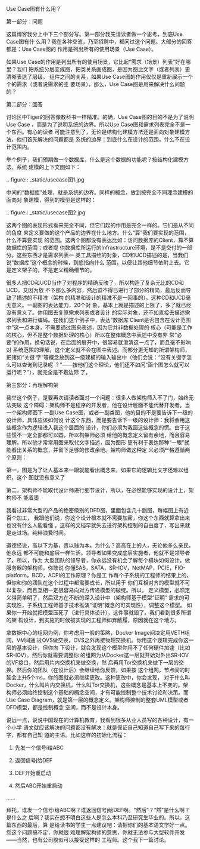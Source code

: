     
Use Case图有什么用？

第一部分：问题

这篇博客我分上中下三个部分写。第一部分我先请读者做一个思考，到底Use Case图有什
么用？我在各种交流，乃至招聘中，都问过这个问题。大部分的回答都是：Use Case图的
作用是列出所有的使用场景（Use Case）。

如果Use Case的作用是列出所有的使用场景，它比起“需求（场景）列表”好在哪里？我们
把系统分层变成图，把类关系画成图，是因为图比文字（或者列表）更清晰表达了层级，
组件之间的关系，如果Use Case图的作用仅仅是重新展示一个个的需求（或者说需求的主
要场景），那么，Use Case图是用来解决什么问题的？
  
第二部分：回答

讨论区中Tiger的回答像教科书一样精准。的确，Use Case图的目的不是为了说明Use Case
，而是为了说明系统的边界。所以Use Case图和需求列表完全不是一个东西。有心的读者
可能注意到了，无论是结构化建模方法还是面向对象建模方法，他们首先解决的问题都是
系统的边界：到底什么在设计的范围，什么不在设计范围内。

举个例子，我们预期做一个数据库，什么是这个数据的功能呢？按结构化建模方法，系统
建模的上下文图如下：

  .. figure:: _static/usecase图1.jpg

中间的“数据库”处理，就是系统的边界。同样的概念，放到按完全不同理念建模的面向对
象建模，得到的模型是这样的：

  .. figure:: _static/usecase图2.jpg

这两个图的表现形式看来完全不同，但它们起的作用是完全一样的。它们是从不同的角度
来定义要做的这个产品的边界在什么地方。什么“算”我们要实现的范围，什么不算要实现
的范围。这两个图都没有表达比如：访问数据库的Client，算不算数据库的范围；或者提
供数据库所运行的Infrastructure环境，是不是交付的一部分。这些东西才是需求列表一
类工具描绘的对象，CD和UCD描述的是，当我们说“数据库”这个概念的时候，到底指向什么
范围，以便让其他细节依附上去。它是定义架子的，不是定义精确细节的。

很多人把CD和UCD当作了对程序的精确反映了，所以构造了复杂无比的CD和UCD，又因为放
不下那么多内容，然后迫不得已进行了部分的精简，最后反而导致了描述的不精准（架构
的精准和设计的精准不是一回事的）。这种CD和UCD毫无意义。一副图的表达能力，20个对
象，基本上就是描述的上限了，多了就已经没有意义了。你用图去复原需求列表或者设计
的实际对象，还不如直接去描述需求列表和进行编码。在我们这个例子中，表达“数据库
Client是否包含在设计范围中”这一点本身，不需要通过图来表述，因为它并非数据处理的
核心（可能是工作的核心，但不是整个数据处理的核心）所以在整体概念中表述中没有非
常“必要”的作用，换句话说，在后面的展开中，很容易就澄清这一点了，而且毫不影响对
系统范围的理解，这个定义就不会在图中表述。而部分更无知的所谓架构师，把诸如“关键
字”等概念放到这一级建模的输入输出中（他们会说：“没有关键字怎么可以查询到记录呢
？”——按他们这个理论，他们还不如问“画个图怎么就可以运行呢？”），就完全是不着边际
了。
  
第三部分：再理解构架

我举这个例子，是要再次请读者面对一个问题：很多人做架构师入不了门，始终无法突破
这个障碍：架构师不是程序的开发者，他在设计层面不能代替开发者。当一个架构师画下
一副Use Case图，或者一副类图，他的目的不是要告诉下一级的设计师，具体应该如何设
计这个东西，而是要告诉下一级的设计师：我将会用这些概念作为逻辑进入我这个层面的
设计，你们必须为我圆这些概念的慌。由于这些慌不一定全部都可以圆，所以构架师必须
给他的概念定义留有余地，而且容易理解。所以他才常常用图来取代文字描述，因为图形
更有利于表达那种“一眼”就能看出关系的概念，并留下足够的修改余地。架构师做这种定
义必须严格遵循两个原则：

第一，图是为了让人基本来一眼就能看出概念来，如果它的逻辑比文字还难以组织，这个
图就没有意义了

第二，架构师不能取代设计师进行细节设计，所以，在必然能够实现的设计上，架构师不
能着墨

我看过非常大型的产品的绝密级别的DFD图，里面包含几十副图，每幅图上有近百个加工，
我跟他们说，你这个设计根本就不需要加密，你这个东西就算拿出来也没有什么人能看懂
。这样的文档早就失去进行架构控制的自由度了，写出来就是走过场。纯粹浪费时间。

道德经说，高以下为基，贵以贱为本。为什么？高高在上的人，无论他多么亲民，他永远
都不可能和底层一样生活。领导者如果变成底层实施者，他就不是领导者了。所以，作为
大型团队的领导者，你永远没有机会了解每个模块如何设计。做服务器的架构师，你敢说
你懂SAS，SATA，SR-IOV，NetMAP，PCIE，FIO-platform，BCD，ACPI的工作原理？你是工
作每个子系统的工程师的结果上的，但你和你的团队在这个过程中都需要成长，所以用于
你们互相对齐的模型就不可以复杂，而且互相一定很容易向对方传递模型的破绽。所以，
定义模型，必须定义得简单明了，然后双方在不断的深入设计中（架构师基于模型“证明”
需求的可实现性，子系统工程师基于技术推演“证明”概念的可实现性），调整这个模型。
如果你一开始就把模型压死了（进行具体设计），这件事就毁了。我们看到很多所谓的架
构设计，到实施的时候被实现的工程师如弃敝履，原因就在这个地方。

拿数据中心的组网为例，你考虑用一般的策略，Docker Image间决定用VETH组网，VM间通
过OVS做交换，OVS之外再接物理交换机。你用这个逻辑完成你这一层的基本设计，但你向
下设计，就会发现这个模型你用不了任何硬件加速（比如SR-IOV）。然后你就需要调整你
的组网为从Docker这一层就开始对外出SR-IOV的VF接口，然后用片内交换机来做交换，然
后再用Tor交换机来做下一层的交换。然后你的团队（在设计后）会继续给你反馈，如果按
这个组网，节点间的时延会上升5个ms，你的图就必须继续更改。这种更改中，你会发现，
对于什么叫Docker，什么叫片内交换机，什么叫Tor交换机，这些概念是基本上不变的。架
构师必须始终控制这个基础的概念空间，才有可能控制整个技术讨论和决策。而Use Case
Diagram，就是第一层的概念定义。架构师控制的整套UML模型或者DFD模型，都是控制概念
空间，而不是设计本身。
  
说远一点，说说中国现在的计算机教育，我看到很多从业人员写的各种设计，有一个小学
语文就应该解决的问题都没有解决：就是保证自己知道自己写下来的每行字，都有自己知
道的主语。比如这样的初始化流程：

1. 先发一个信号i给ABC

2. 返回信号j给DEF

3. DEF开始重启动

4. 然后ABC开始重启动

……

拜托，谁发一个信号i给ABC啊？谁返回信号j给DEF啊。“然后”？“然”是什么啊？是什么之
后啊？我实在想不明白这些人是怎么本科乃至研究生毕业的。所以，这篇东西的最后，算
是给读书的学生一点建议吧：请把你们的基本语文学好一点。您这个问题搞不定，你就很
难理解架构师的意思，你就无法参与大型软件开发——当然，也有公司貌似可以接受这样的
工程师。这个我下一篇讨论。
